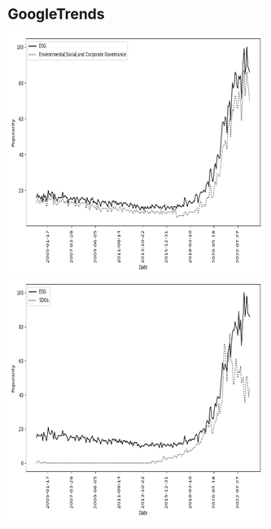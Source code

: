 # GoogleTrends

<img src='esgESG.png' width=640 height=480>

<img src='esgsdg.png' width=640 height=480>

